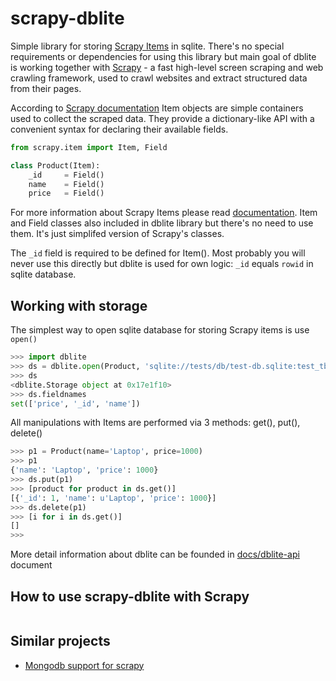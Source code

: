 scrapy-dblite
=============

Simple library for storing [Scrapy Items](http://doc.scrapy.org/en/latest/topics/items.html) in sqlite. There's no special requirements or dependencies for using this library but main goal of dblite is working together with [Scrapy](http://scrapy.org/) - a fast high-level screen scraping and web crawling framework, used to crawl websites and extract structured data from their pages.

According to [Scrapy documentation](http://doc.scrapy.org/en/latest/) Item objects are simple containers used to collect the scraped data. They provide a dictionary-like API with a convenient syntax for declaring their available fields.

```python
from scrapy.item import Item, Field

class Product(Item):
    _id 	= Field()
    name 	= Field()
    price 	= Field()
```

For more information about Scrapy Items please read [documentation](http://doc.scrapy.org/en/latest/topics/items.html). Item and Field classes also included in dblite library but there's no need to use them. It's just simplifed version of Scrapy's classes. 

The `_id` field is required to be defined for Item(). Most probably you will never use this directly but dblite is used for own logic: `_id` equals `rowid` in sqlite database.

## Working with storage

The simplest way to open sqlite database for storing Scrapy items is use `open()`

```python
>>> import dblite
>>> ds = dblite.open(Product, 'sqlite://tests/db/test-db.sqlite:test_tbl')
>>> ds
<dblite.Storage object at 0x17e1f10>
>>> ds.fieldnames
set(['price', '_id', 'name'])
```

All manipulations with Items are performed via 3 methods: get(), put(), delete()
```python
>>> p1 = Product(name='Laptop', price=1000)
>>> p1
{'name': 'Laptop', 'price': 1000}
>>> ds.put(p1)
>>> [product for product in ds.get()]
[{'_id': 1, 'name': u'Laptop', 'price': 1000}]
>>> ds.delete(p1)
>>> [i for i in ds.get()]
[]
>>>
```

More detail information about dblite can be founded in [docs/dblite-api](https://github.com/ownport/scrapy-dblite/blob/master/docs/dblite-api.md) document

## How to use scrapy-dblite with Scrapy

```python
```

## Similar projects
	
- [Mongodb support for scrapy](https://github.com/noplay/scrapy-mongodb)

